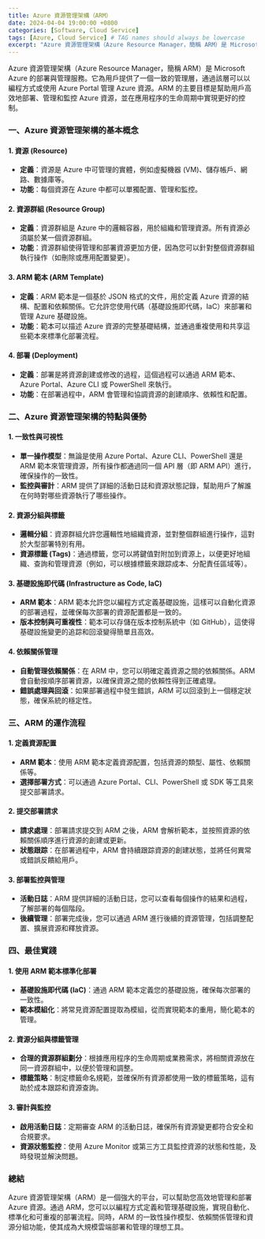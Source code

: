 ```yaml
---
title: Azure 資源管理架構（ARM）
date: 2024-04-04 19:00:00 +0800
categories: [Software, Cloud Service]
tags: [Azure, Cloud Service] # TAG names should always be lowercase
excerpt: "Azure 資源管理架構（Azure Resource Manager，簡稱 ARM）是 Microsoft Azure 的部署與管理服務。"
---
```


Azure 資源管理架構（Azure Resource Manager，簡稱 ARM）是 Microsoft Azure 的部署與管理服務。它為用戶提供了一個一致的管理層，通過該層可以以編程方式或使用 Azure Portal 管理 Azure 資源。ARM 的主要目標是幫助用戶高效地部署、管理和監控 Azure 資源，並在應用程序的生命周期中實現更好的控制。

### **一、Azure 資源管理架構的基本概念**

#### **1. 資源 (Resource)**
   - **定義**：資源是 Azure 中可管理的實體，例如虛擬機器 (VM)、儲存帳戶、網路、數據庫等。
   - **功能**：每個資源在 Azure 中都可以單獨配置、管理和監控。

#### **2. 資源群組 (Resource Group)**
   - **定義**：資源群組是 Azure 中的邏輯容器，用於組織和管理資源。所有資源必須屬於某一個資源群組。
   - **功能**：資源群組使得管理和部署資源更加方便，因為您可以針對整個資源群組執行操作（如刪除或應用配置變更）。

#### **3. ARM 範本 (ARM Template)**
   - **定義**：ARM 範本是一個基於 JSON 格式的文件，用於定義 Azure 資源的結構、配置和依賴關係。它允許您使用代碼（基礎設施即代碼，IaC）來部署和管理 Azure 基礎設施。
   - **功能**：範本可以描述 Azure 資源的完整基礎結構，並通過重複使用和共享這些範本來標準化部署流程。

#### **4. 部署 (Deployment)**
   - **定義**：部署是將資源創建或修改的過程，這個過程可以通過 ARM 範本、Azure Portal、Azure CLI 或 PowerShell 來執行。
   - **功能**：在部署過程中，ARM 會管理和協調資源的創建順序、依賴性和配置。

### **二、Azure 資源管理架構的特點與優勢**

#### **1. 一致性與可視性**
   - **單一操作模型**：無論是使用 Azure Portal、Azure CLI、PowerShell 還是 ARM 範本來管理資源，所有操作都通過同一個 API 層（即 ARM API）進行，確保操作的一致性。
   - **監控與審計**：ARM 提供了詳細的活動日誌和資源狀態記錄，幫助用戶了解誰在何時對哪些資源執行了哪些操作。

#### **2. 資源分組與標籤**
   - **邏輯分組**：資源群組允許您邏輯性地組織資源，並對整個群組進行操作，這對於大型部署特別有用。
   - **資源標籤 (Tags)**：通過標籤，您可以將鍵值對附加到資源上，以便更好地組織、查詢和管理資源（例如，可以根據標籤來跟踪成本、分配責任區域等）。

#### **3. 基礎設施即代碼 (Infrastructure as Code, IaC)**
   - **ARM 範本**：ARM 範本允許您以編程方式定義基礎設施，這樣可以自動化資源的部署過程，並確保每次部署的資源配置都是一致的。
   - **版本控制與可重複性**：範本可以存儲在版本控制系統中（如 GitHub），這使得基礎設施變更的追踪和回滾變得簡單且高效。

#### **4. 依賴關係管理**
   - **自動管理依賴關係**：在 ARM 中，您可以明確定義資源之間的依賴關係。ARM 會自動按順序部署資源，以確保資源之間的依賴性得到正確處理。
   - **錯誤處理與回滾**：如果部署過程中發生錯誤，ARM 可以回滾到上一個穩定狀態，確保系統的穩定性。

### **三、ARM 的運作流程**

#### **1. 定義資源配置**
   - **ARM 範本**：使用 ARM 範本定義資源配置，包括資源的類型、屬性、依賴關係等。
   - **選擇部署方式**：可以通過 Azure Portal、CLI、PowerShell 或 SDK 等工具來提交部署請求。

#### **2. 提交部署請求**
   - **請求處理**：部署請求提交到 ARM 之後，ARM 會解析範本，並按照資源的依賴關係順序進行資源的創建或更新。
   - **狀態跟踪**：在部署過程中，ARM 會持續跟踪資源的創建狀態，並將任何異常或錯誤反饋給用戶。

#### **3. 部署監控與管理**
   - **活動日誌**：ARM 提供詳細的活動日誌，您可以查看每個操作的結果和過程，了解部署的每個階段。
   - **後續管理**：部署完成後，您可以通過 ARM 進行後續的資源管理，包括調整配置、擴展資源和釋放資源。

### **四、最佳實踐**

#### **1. 使用 ARM 範本標準化部署**
   - **基礎設施即代碼 (IaC)**：通過 ARM 範本定義您的基礎設施，確保每次部署的一致性。
   - **範本模組化**：將常見資源配置提取為模組，從而實現範本的重用，簡化範本的管理。

#### **2. 資源分組與標籤管理**
   - **合理的資源群組劃分**：根據應用程序的生命周期或業務需求，將相關資源放在同一資源群組中，以便於管理和調整。
   - **標籤策略**：制定標籤命名規範，並確保所有資源都使用一致的標籤策略，這有助於成本跟踪和資源查詢。

#### **3. 審計與監控**
   - **啟用活動日誌**：定期審查 ARM 的活動日誌，確保所有資源變更都符合安全和合規要求。
   - **資源狀態監控**：使用 Azure Monitor 或第三方工具監控資源的狀態和性能，及時發現並解決問題。

### **總結**

Azure 資源管理架構（ARM）是一個強大的平台，可以幫助您高效地管理和部署 Azure 資源。通過 ARM，您可以以編程方式定義和管理基礎設施，實現自動化、標準化和可重複的部署流程。同時，ARM 的一致性操作模型、依賴關係管理和資源分組功能，使其成為大規模雲端部署和管理的理想工具。

